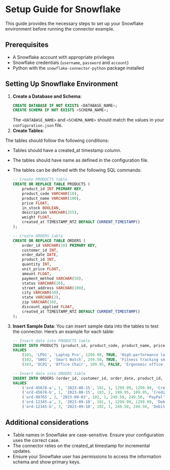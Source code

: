 # Setup Guide for Snowflake

This guide provides the necessary steps to set up your Snowflake environment before running the connector example.

## Prerequisites
- A Snowflake account with appropriate privileges
- Snowflake credentials (`username`, `password` and `account`)
- Python with the `snowflake-connector-python` package installed

## Setting Up Snowflake Environment

1. **Create a Database and Schema**:
   ```sql
   CREATE DATABASE IF NOT EXISTS <DATABASE_NAME>;
   CREATE SCHEMA IF NOT EXISTS <SCHEMA_NAME>;
   ```
   The `<DATABASE_NAME>` and `<SCHEMA_NAME>` should match the values in your `configuration.json` file.
2. **Create Tables**:

The tables should follow the following conditions:
- Tables should have a created_at timestamp column.
- The tables should have name as defined in the configuration file.
- The tables can be defined with the following SQL commands:

    ```sql
    -- Create PRODUCTS table
    CREATE OR REPLACE TABLE PRODUCTS (
        product_id INT PRIMARY KEY,
        product_code VARCHAR(10),
        product_name VARCHAR(100),
        price FLOAT,
        in_stock BOOLEAN,
        description VARCHAR(255),
        weight FLOAT,
        created_at TIMESTAMP_NTZ DEFAULT CURRENT_TIMESTAMP()
    );
    
    -- Create ORDERS table
    CREATE OR REPLACE TABLE ORDERS (
        order_id VARCHAR(20) PRIMARY KEY,
        customer_id INT,
        order_date DATE,
        product_id INT,
        quantity INT,
        unit_price FLOAT,
        amount FLOAT,
        payment_method VARCHAR(50),
        status VARCHAR(20),
        street_address VARCHAR(100),
        city VARCHAR(50),
        state VARCHAR(2),
        zip VARCHAR(10),
        discount_applied FLOAT,
        created_at TIMESTAMP_NTZ DEFAULT CURRENT_TIMESTAMP()
    );
    ```
3. **Insert Sample Data**:
   You can insert sample data into the tables to test the connector. Here’s an example for each table:
    
    ```sql
    -- Insert data into PRODUCTS table
    INSERT INTO PRODUCTS (product_id, product_code, product_name, price, in_stock, description, weight)
    VALUES
        (101, 'LP01', 'Laptop Pro', 1299.99, TRUE, 'High-performance laptop', 2.5),
        (102, 'SW01', 'Smart Watch', 249.50, TRUE, 'Fitness tracking smart watch', 0.3),
        (103, 'OC01', 'Office Chair', 189.95, FALSE, 'Ergonomic office chair', 12.8);
    
    -- Insert data into ORDERS table
    INSERT INTO ORDERS (order_id, customer_id, order_date, product_id, quantity, unit_price, amount, payment_method, status, street_address, city, state, zip, discount_applied)
    VALUES
        ('ord-45678-a', 1, '2023-08-15', 101, 1, 1299.99, 1299.99, 'Credit Card', 'Completed', '123 Main St', 'Austin', 'TX', '78701', 10.00),
        ('ord-45678-b', 1, '2023-08-15', 103, 1, 189.95, 189.95, 'Credit Card', 'Completed', '123 Main St', 'Austin', 'TX', '78701', 0.00),
        ('ord-98765', 2, '2023-09-03', 102, 1, 249.50, 249.50, 'PayPal', 'Processing', '456 Park Ave', 'New York', 'NY', '10022', 0.00),
        ('ord-12345-a', 3, '2023-09-10', 101, 1, 1299.99, 1299.99, 'Debit Card', 'Shipped', '789 Beach Rd', 'Miami', 'FL', '33139', 15.50),
        ('ord-12345-b', 3, '2023-09-10', 102, 1, 249.50, 249.50, 'Debit Card', 'Shipped', '789 Beach Rd', 'Miami', 'FL', '33139', 0.00);
    ```

## Additional considerations
- Table names in Snowflake are case-sensitive. Ensure your configuration uses the correct case.
- The connector relies on the created_at timestamp for incremental updates.
- Ensure your Snowflake user has permissions to access the information schema and show primary keys.
